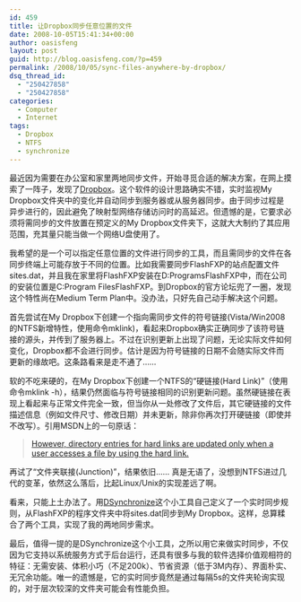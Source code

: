 ```yaml
---
id: 459
title: 让Dropbox同步任意位置的文件
date: 2008-10-05T15:41:34+00:00
author: oasisfeng
layout: post
guid: http://blog.oasisfeng.com/?p=459
permalink: /2008/10/05/sync-files-anywhere-by-dropbox/
dsq_thread_id:
  - "250427858"
  - "250427858"
categories:
  - Computer
  - Internet
tags:
  - Dropbox
  - NTFS
  - synchronize
---
```

最近因为需要在办公室和家里两地同步文件，开始寻觅合适的解决方案，在网上摸索了一阵子，发现了<a href="http://www.getdropbox.com/" target="_blank">Dropbox</a>。这个软件的设计思路确实不错，实时监视My Dropbox文件夹中的变化并自动同步到服务器或从服务器同步。由于同步过程是异步进行的，因此避免了映射型网络存储访问时的高延迟。但遗憾的是，它要求必须将需同步的文件放置在预定义的My Dropbox文件夹下，这就大大制约了其应用范围，充其量只能当做一个网络U盘使用了。

我希望的是一个可以指定任意位置的文件进行同步的工具，而且需同步的文件在各同步终端上可能存放于不同的位置。比如我需要同步FlashFXP的站点配置文件sites.dat，并且我在家里将FlashFXP安装在D:ProgramsFlashFXP中，而在公司的安装位置是C:Program FilesFlashFXP。到Dropbox的官方论坛兜了一圈，发现这个特性尚在Medium Term Plan中。没办法，只好先自己动手解决这个问题。

<!--more-->首先尝试在My Dropbox下创建一个指向需同步文件的符号链接(Vista/Win2008的NTFS新增特性，使用命令mklink)，看起来Dropbox确实正确同步了该符号链接的源头，并传到了服务器上。不过在识别更新上出现了问题，无论实际文件如何变化，Dropbox都不会进行同步。估计是因为符号链接的日期不会随实际文件而更新的缘故吧。这条路看来是走不通了……

软的不吃来硬的，在My Dropbox下创建一个NTFS的“硬链接(Hard Link)”（使用命令mklink -h），结果仍然面临与符号链接相同的识别更新问题。虽然硬链接在表现上看起来与正常文件完全一致，但当你从一处修改了文件后，其它硬链接的文件描述信息（例如文件尺寸、修改日期）并未更新，除非你再次打开硬链接（即使并不改写）。引用MSDN上的一句原话：

> [However, directory entries for hard links are updated only when a user accesses a file by using the hard link.](http://technet.microsoft.com/en-us/library/cc781134.aspx)

再试了“文件夹联接(Junction)”，结果依旧…… 真是无语了，没想到NTFS进过几代的变革，依然这么落后，比起Linux/Unix的实现差远了啊。

看来，只能上土办法了。用<a href="http://dimio.altervista.org/eng/" target="_blank">DSynchronize</a>这个小工具自己定义了一个实时同步规则，从FlashFXP的程序文件夹中将sites.dat同步到My Dropbox。这样，总算糅合了两个工具，实现了我的两地同步需求。

最后，值得一提的是DSynchronize这个小工具，之所以用它来做实时同步，不仅因为它支持以系统服务方式于后台运行，还具有很多与我的软件选择价值观相符的特征：无需安装、体积小巧（不足200k）、节省资源（低于3M内存）、界面朴实、无冗余功能。唯一的遗憾是，它的实时同步竟然是通过每隔5s的文件夹轮询实现的，对于层次较深的文件夹可能会有性能负担。